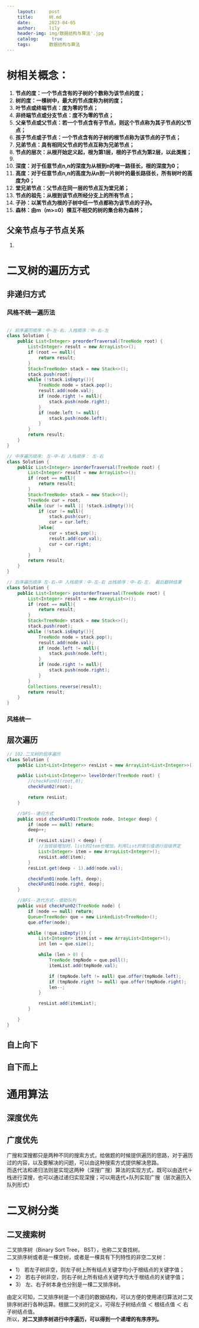 ```yaml
---
    layout:     post
    title:      树.md
    date:       2023-04-05
    author:     lily
    header-img: img/数据结构与算法'.jpg
    catalog: 	 true
    tags:       数据结构与算法
---
```


<a name="GsKTc"></a>
# 树相关概念：
1. **节点的度：一个节点含有的子树的个数称为该节点的度；**
2. **树的度：一棵树中，最大的节点度称为树的度；**
3. **叶节点或终端节点：度为零的节点；**
4. **非终端节点或分支节点：度不为零的节点；**
5. **父亲节点或父节点：若一个节点含有子节点，则这个节点称为其子节点的父节点；**
6. **孩子节点或子节点：一个节点含有的子树的根节点称为该节点的子节点；**
7. **兄弟节点：具有相同父节点的节点互称为兄弟节点；**
8. **节点的层次：从根开始定义起，根为第1层，根的子节点为第2层，以此类推；**
9. <br />
10. **深度：对于任意节点n,n的深度为从根到n的唯一路径长，根的深度为0；**
11. **高度：对于任意节点n,n的高度为从n到一片树叶的最长路径长，所有树叶的高度为0；**
12. **堂兄弟节点：父节点在同一层的节点互为堂兄弟；**
13. **节点的祖先：从根到该节点所经分支上的所有节点；**
14. **子孙：以某节点为根的子树中任一节点都称为该节点的子孙。**
15. **森林：由m（m>=0）棵互不相交的树的集合称为森林；**
<a name="zHyHJ"></a>
## 父亲节点与子节点关系

1. <br />
<a name="d0S30"></a>
# 二叉树的遍历方式
<a name="yJvoQ"></a>
## 非递归方式
<a name="oTzGc"></a>
### 风格不统一遍历法
```java

// 前序遍历顺序：中-左-右，入栈顺序：中-右-左
class Solution {
    public List<Integer> preorderTraversal(TreeNode root) {
        List<Integer> result = new ArrayList<>();
        if (root == null){
            return result;
        }
        Stack<TreeNode> stack = new Stack<>();
        stack.push(root);
        while (!stack.isEmpty()){
            TreeNode node = stack.pop();
            result.add(node.val);
            if (node.right != null){
                stack.push(node.right);
            }
            if (node.left != null){
                stack.push(node.left);
            }
        }
        return result;
    }
}

// 中序遍历顺序: 左-中-右 入栈顺序： 左-右
class Solution {
    public List<Integer> inorderTraversal(TreeNode root) {
        List<Integer> result = new ArrayList<>();
        if (root == null){
            return result;
        }
        Stack<TreeNode> stack = new Stack<>();
        TreeNode cur = root;
        while (cur != null || !stack.isEmpty()){
            if (cur != null){
                stack.push(cur);
                cur = cur.left;
            }else{
                cur = stack.pop();
                result.add(cur.val);
                cur = cur.right;
            }
        }
        return result;
    }
}

// 后序遍历顺序 左-右-中 入栈顺序：中-左-右 出栈顺序：中-右-左， 最后翻转结果
class Solution {
    public List<Integer> postorderTraversal(TreeNode root) {
        List<Integer> result = new ArrayList<>();
        if (root == null){
            return result;
        }
        Stack<TreeNode> stack = new Stack<>();
        stack.push(root);
        while (!stack.isEmpty()){
            TreeNode node = stack.pop();
            result.add(node.val);
            if (node.left != null){
                stack.push(node.left);
            }
            if (node.right != null){
                stack.push(node.right);
            }
        }
        Collections.reverse(result);
        return result;
    }
}
```
<a name="pGceP"></a>
### 风格统一
<a name="XzCs7"></a>
## 层次遍历
```java
// 102.二叉树的层序遍历
class Solution {
    public List<List<Integer>> resList = new ArrayList<List<Integer>>();

    public List<List<Integer>> levelOrder(TreeNode root) {
        //checkFun01(root,0);
        checkFun02(root);

        return resList;
    }

    //DFS--递归方式
    public void checkFun01(TreeNode node, Integer deep) {
        if (node == null) return;
        deep++;

        if (resList.size() < deep) {
            //当层级增加时，list的Item也增加，利用list的索引值进行层级界定
            List<Integer> item = new ArrayList<Integer>();
            resList.add(item);
        }
        resList.get(deep - 1).add(node.val);

        checkFun01(node.left, deep);
        checkFun01(node.right, deep);
    }

    //BFS--迭代方式--借助队列
    public void checkFun02(TreeNode node) {
        if (node == null) return;
        Queue<TreeNode> que = new LinkedList<TreeNode>();
        que.offer(node);

        while (!que.isEmpty()) {
            List<Integer> itemList = new ArrayList<Integer>();
            int len = que.size();

            while (len > 0) {
                TreeNode tmpNode = que.poll();
                itemList.add(tmpNode.val);

                if (tmpNode.left != null) que.offer(tmpNode.left);
                if (tmpNode.right != null) que.offer(tmpNode.right);
                len--;
            }

            resList.add(itemList);
        }

    }
}
```
<a name="oDNLu"></a>
## 自上向下
<a name="Hs38Q"></a>
## 自下而上
<a name="C4qPS"></a>
# 通用算法
<a name="XnEPZ"></a>
## 深度优先
<a name="QFArR"></a>
## 广度优先
广搜和深搜都只是两种不同的搜索方式，给做题的时候提供遍历的思路，对于遍历过的内容，以及要解决的问题，可以由这种搜索方式提供解决思路。<br />而迭代法和递归法则是实现这两种（深搜广搜）算法的实现方式，既可以由迭代＋栈进行深搜，也可以通过递归实现深搜；可以用迭代+队列实现广搜（层次遍历入队列形式）
<a name="n2AmI"></a>
# 二叉树分类
<a name="usuLg"></a>
## 二叉搜索树
二叉排序树（Binary Sort Tree， BST），也称二叉查找树。<br />二叉排序树或者是一棵空树，或者是一棵具有下列特性的非空二叉树：

- 1） 若左子树非空，则左子树上所有结点关键字均小于根结点的关键字值；
- 2） 若右子树非空，则右子树上所有结点关键字均大于根结点的关键字值；
- 3） 左、右子树本身也分别是一棵二叉排序树。

由定义可知，二叉排序树是一个递归的数据结构，可以方便的使用递归算法对二叉排序树进行各种运算。根据二叉树的定义，可得左子树结点值 ＜ 根结点值 ＜ 右子树结点值。<br />所以，**对二叉排序树进行中序遍历，可以得到一个递增的有序序列。**

